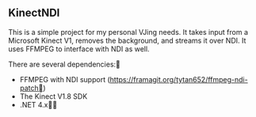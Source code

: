 ## KinectNDI
This is a simple project for my personal VJing needs.
It takes input from a Microsoft Kinect V1, removes the background, and streams it over NDI.
It uses FFMPEG to interface with NDI as well.

There are several dependencies:
- FFMPEG with NDI support (https://framagit.org/tytan652/ffmpeg-ndi-patch)
- The Kinect V1.8 SDK
- .NET 4.x
